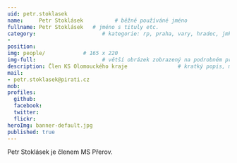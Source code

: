 ```yaml
---
uid: petr.stoklasek
name:     Petr Stoklásek          # běžně používáné jméno
fullname: Petr Stoklásek   # jméno s tituly etc.
category:                     # kategorie: rp, praha, vary, hradec, jmk, senat
- 
position:
img: people/            # 165 x 220
img-full:                     # větší obrázek zobrazený na podrobném profilu
description: Člen KS Olomouckého kraje                # kratký popis, max 160 znaků
mail:
- petr.stoklasek@pirati.cz
mob:         
profiles:
  github:
  facebook:       
  twitter:        
  flickr:       
heroImg: banner-default.jpg
published: true
---
```

Petr Stoklásek je členem MS Přerov.
